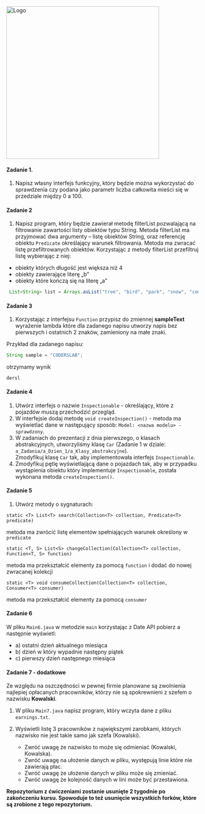 <img alt="Logo" src="http://coderslab.pl/svg/logo-coderslab.svg" width="400">

#### Zadanie 1.

1. Napisz własny interfejs funkcyjny, który będzie można wykorzystać do sprawdzenia czy podana
 jako parametr liczba całkowita mieści się w przedziale między 0 a 100.

#### Zadanie 2

1. Napisz program, który będzie zawierał metodę filterList pozwalającą na filtrowanie zawartości listy obiektów typu String.
 Metoda filterList ma przyjmować dwa argumenty – listę obiektów String, oraz referencję obiektu `Predicate`
  określający warunek filtrowania. Metoda ma zwracać listę przefiltrowanych obiektów.
Korzystając z metody filterList przefiltruj listę wybierając z niej:
- obiekty których długość jest większa niż 4
- obiekty zawierające literę „b”
- obiekty które kończą się na literę „a”

````java
 List<String> list = Arrays.asList("tree", "bird", "park", "snow", "computer", "i jeszcze jakiś inny napis, który na końcu ma a");
````

#### Zadanie 3
1. Korzystając z interfejsu `Function` przypisz do zmiennej **sampleText** wyrażenie lambda które dla zadanego napisu utworzy napis bez pierwszych i ostatnich 2 znaków,
zamieniony na małe znaki.

Przykład dla zadanego napisu:
````java
String sample = "CODERSLAB";
````
otrzymamy wynik

````
dersl
````

#### Zadanie 4

1. Utwórz interfejs o nazwie `Inspectionable` - określający, które z pojazdów muszą przechodzić przegląd.
2. W interfejsie dodaj metodę `void createInspection()` - metoda ma wyświetlać dane w następujący sposób:
`Model: <nazwa modelu> - sprawdzony`.
3. W zadaniach do prezentacji z dnia pierwszego, o klasach abstrakcyjnych,
 utworzyliśmy klasę `Car` (Zadanie 1 w dziale: `a_Zadania/a_Dzien_1/a_Klasy_abstrakcyjne`).  
Zmodyfikuj klasę `Car` tak, aby implementowała interfejs `Inspectionable`.
4. Zmodyfikuj pętlę wyświetlającą dane o pojazdach tak, aby w przypadku wystąpienia obiektu który implementuje `Inspectionable`, została wykonana metoda `createInspection()`.


#### Zadanie 5

1. Utwórz metody o sygnaturach:
````
static <T> List<T> search(Collection<T> collection, Predicate<T> predicate) 
````
metoda ma zwrócić listę elementów spełniających warunek określony w `predicate`
````
static <T, S> List<S> changeCollection(Collection<T> collection, Function<T, S> function)
````
metoda ma przekształcić elementy za pomocą `function` i dodać do nowej zwracanej kolekcji
````
static <T> void consumeCollection(Collection<T> collection, Consumer<T> consumer)
````
metoda ma przekształcić elementy za pomocą `consumer`

#### Zadanie 6

W pliku `Main6.java` w metodzie `main` 
korzystając z  Date API pobierz a następnie wyświetl:
- a) ostatni dzień aktualnego miesiąca
- b) dzień w który wypadnie następny piątek
- c) pierwszy dzień następnego miesiąca

#### Zadanie 7 - dodatkowe

Ze względu na oszczędności w pewnej firmie planowane są zwolnienia najlepiej opłacanych pracowników,
którzy nie są spokrewnieni z szefem o nazwisku **Kowalski**.

1. W pliku `Main7.java` napisz program, który wczyta dane z pliku `earnings.txt`.

2. Wyświetli listę 3 pracowników z największymi zarobkami, których nazwisko nie jest takie samo jak szefa (Kowalski).

    * Zwróć uwagę że nazwisko to może się odmieniać (Kowalski, Kowalska).
    * Zwróć uwagę na ułożenie danych w pliku, występują linie które nie zawierają płac.
    * Zwróć uwagę że ułożenie danych w pliku może się zmieniać.
    * Zwróć uwagę że kolejność danych w lini może być przestawiona.


**Repozytorium z ćwiczeniami zostanie usunięte 2 tygodnie po zakończeniu kursu. Spowoduje to też usunięcie wszystkich forków, które są zrobione z tego repozytorium.**
